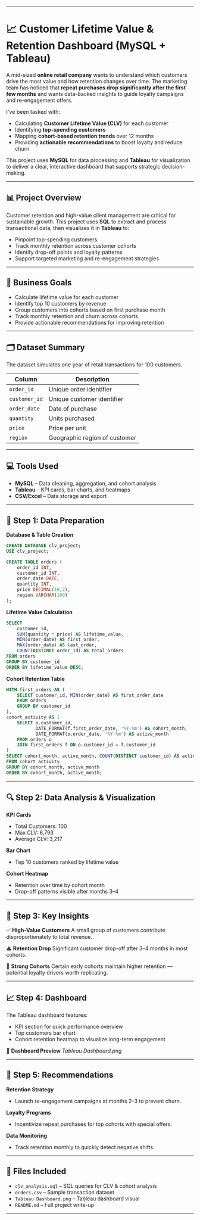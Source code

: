 
---

# 📈 Customer Lifetime Value & Retention Dashboard (MySQL + Tableau)

A mid-sized **online retail company** wants to understand which customers drive the most value and how retention changes over time.
The marketing team has noticed that **repeat purchases drop significantly after the first few months** and wants data-backed insights to guide loyalty campaigns and re-engagement offers.

I've been tasked with:

* Calculating **Customer Lifetime Value (CLV)** for each customer
* Identifying **top-spending customers**
* Mapping **cohort-based retention trends** over 12 months
* Providing **actionable recommendations** to boost loyalty and reduce churn

This project uses **MySQL** for data processing and **Tableau** for visualization to deliver a clear, interactive dashboard that supports strategic decision-making.

---

## 📊 Project Overview

Customer retention and high-value client management are critical for sustainable growth.
This project uses **SQL** to extract and process transactional data, then visualizes it in **Tableau** to:

* Pinpoint top-spending customers
* Track monthly retention across customer cohorts
* Identify drop-off points and loyalty patterns
* Support targeted marketing and re-engagement strategies

---

## 🎯 Business Goals

* Calculate lifetime value for each customer
* Identify top 10 customers by revenue
* Group customers into cohorts based on first purchase month
* Track monthly retention and churn across cohorts
* Provide actionable recommendations for improving retention

---

## 🗂️ Dataset Summary

The dataset simulates one year of retail transactions for 100 customers.

| Column        | Description                   |
| ------------- | ----------------------------- |
| `order_id`    | Unique order identifier       |
| `customer_id` | Unique customer identifier    |
| `order_date`  | Date of purchase              |
| `quantity`    | Units purchased               |
| `price`       | Price per unit                |
| `region`      | Geographic region of customer |

---

## 💻 Tools Used

* **MySQL** – Data cleaning, aggregation, and cohort analysis
* **Tableau** – KPI cards, bar charts, and heatmaps
* **CSV/Excel** – Data storage and export

---

## 🧼 Step 1: Data Preparation

**Database & Table Creation**

```sql
CREATE DATABASE clv_project;
USE clv_project;

CREATE TABLE orders (
    order_id INT,
    customer_id INT,
    order_date DATE,
    quantity INT,
    price DECIMAL(10,2),
    region VARCHAR(100)
);
```

**Lifetime Value Calculation**

```sql
SELECT 
    customer_id,
    SUM(quantity * price) AS lifetime_value,
    MIN(order_date) AS first_order,
    MAX(order_date) AS last_order,
    COUNT(DISTINCT order_id) AS total_orders
FROM orders
GROUP BY customer_id
ORDER BY lifetime_value DESC;
```

**Cohort Retention Table**

```sql
WITH first_orders AS (
    SELECT customer_id, MIN(order_date) AS first_order_date
    FROM orders
    GROUP BY customer_id
),
cohort_activity AS (
    SELECT o.customer_id,
           DATE_FORMAT(f.first_order_date, '%Y-%m') AS cohort_month,
           DATE_FORMAT(o.order_date, '%Y-%m') AS active_month
    FROM orders o
    JOIN first_orders f ON o.customer_id = f.customer_id
)
SELECT cohort_month, active_month, COUNT(DISTINCT customer_id) AS active_customers
FROM cohort_activity
GROUP BY cohort_month, active_month
ORDER BY cohort_month, active_month;
```

---

## 🔍 Step 2: Data Analysis & Visualization

**KPI Cards**

* Total Customers: 100
* Max CLV: 6,793
* Average CLV: 3,217

**Bar Chart**

* Top 10 customers ranked by lifetime value

**Cohort Heatmap**

* Retention over time by cohort month
* Drop-off patterns visible after months 3–4

---

## 📌 Step 3: Key Insights

✅ **High-Value Customers**
A small group of customers contribute disproportionately to total revenue.

⚠️ **Retention Drop**
Significant customer drop-off after 3–4 months in most cohorts.

🔄 **Strong Cohorts**
Certain early cohorts maintain higher retention — potential loyalty drivers worth replicating.

---

## 📈 Step 4: Dashboard

The Tableau dashboard features:

* KPI section for quick performance overview
* Top customers bar chart
* Cohort retention heatmap to visualize long-term engagement

📸 **Dashboard Preview**
*Tableau Dashboard.png*

---

## 📝 Step 5: Recommendations

**Retention Strategy**

* Launch re-engagement campaigns at months 2–3 to prevent churn.

**Loyalty Programs**

* Incentivize repeat purchases for top cohorts with special offers.

**Data Monitoring**

* Track retention monthly to quickly detect negative shifts.

---

## 📂 Files Included

* `clv_analysis.sql` – SQL queries for CLV & cohort analysis
* `orders.csv` – Sample transaction dataset
* `Tableau Dashboard.png` – Tableau dashboard visual
* `README.md` – Full project write-up

---


